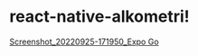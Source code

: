 # react-native-alkometri!
[Screenshot_20220925-171950_Expo Go](https://user-images.githubusercontent.com/49938344/192148571-cbe0064d-0a2b-4090-b559-94510d06f136.jpg)

